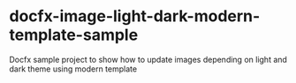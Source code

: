 # docfx-image-light-dark-modern-template-sample
Docfx sample project to show how to update images depending on light and dark theme using modern template
